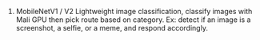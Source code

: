 1. MobileNetV1 / V2
Lightweight image classification, classify images with Mali GPU then pick route based on category.
Ex: detect if an image is a screenshot, a selfie, or a meme, and respond accordingly.